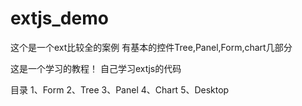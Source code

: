 # extjs_demo
这个是一个ext比较全的案例 有基本的控件Tree,Panel,Form,chart几部分


这是一个学习的教程！ 自己学习extjs的代码

目录
1、Form
2、Tree
3、Panel
4、Chart
5、Desktop
